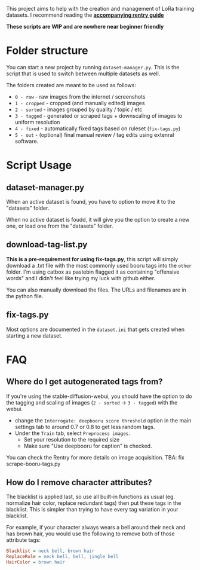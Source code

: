 This project aims to help with the creation and management of LoRa training datasets.
I recommend reading the [**accompanying rentry guide**](https://rentry.co/dataset-scripts)

**These scripts are WIP and are nowhere near beginner friendly**

# Folder structure
You can start a new project by running `dataset-manager.py`. This is the script that is used to switch between multiple datasets as well.

The folders created are meant to be used as follows:
- `0 - raw` - raw images from the internet / screenshots
- `1 - cropped` - cropped (and manually edited) images
- `2 - sorted` - images grouped by quality / topic / etc
- `3 - tagged` - generated or scraped tags + downscaling of images to uniform resolution
- `4 - fixed` - automatically fixed tags based on ruleset (`fix-tags.py`)
- `5 - out` - (optional) final manual review / tag edits using extenral software.

# Script Usage
## dataset-manager.py
When an active dataset is found, you have to option to move it to the "datasets" folder.

When no active dataset is foudd, it will give you the option to create a new one, or load one from the "datasets" folder.

## download-tag-list.py
**This is a pre-requirement for using fix-tags.py**, this script will simply download a .txt file with the most commonly used booru tags into the `other` folder.
I'm using catbox as pastebin flagged it as containing "offensive words" and I didn't feel like trying my luck with github either.

You can also manually download the files. The URLs and filenames are in the python file.

## fix-tags.py
Most options are documented in the `dataset.ini` that gets created when starting a new dataset.

# FAQ
## Where do I get autogenerated tags from\?
If you're using the stable-diffusion-webui, you should have the option to do the tagging and scaling of images (`2 - sorted` -> `3 - tagged`) with the webui.
- change the `Interrogate: deepbooru score threshold` option in the main settings tab to around 0.7 or 0.8 to get less random tags.
- Under the `Train` tab, select `Preprocess images`.
	- Set your resolution to the required size
	- Make sure "Use deepbooru for caption" is checked.
 
You can check the Rentry for more details on image acquisition.
TBA: fix scrape-booru-tags.py

## How do I remove character attributes?
The blacklist is applied last, so use all built-in functions as usual (eg. normalize hair color, replace redundant tags) then put these tags in the blacklist. This is simpler than trying to have every tag variation in your blacklist.

For example, if your character always wears a bell around their neck and has brown hair, you would use the following to remove both of those attribute tags:
```ini
Blacklist = neck bell, brown hair
ReplaceRule = neck bell, bell, jingle bell
HairColor = brown hair
```
